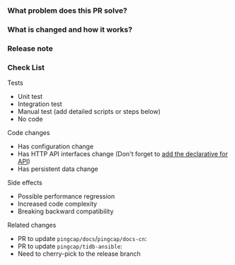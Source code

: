<!--
Thank you for working on PD! Please read PD's [CONTRIBUTING](https://github.com/pingcap/pd/blob/master/CONTRIBUTING.md) document **BEFORE** filing this PR.
PR Title Format:
1. pkg [, pkg2, pkg3]: what's changed
2. *: what's changed
-->

### What problem does this PR solve? <!--add the issue link with summary if it exists-->


### What is changed and how it works?


### Release note <!-- bugfixes or new feature need a release note -->


### Check List <!--REMOVE the items that are not applicable-->

Tests <!-- At least one of them must be included. -->

 - Unit test
 - Integration test
 - Manual test (add detailed scripts or steps below)
 - No code

Code changes

 - Has configuration change
 - Has HTTP API interfaces change (Don't forget to [add the declarative for API](https://github.com/pingcap/pd/blob/master/docs/development.md#updating-api-documentation))
 - Has persistent data change

Side effects

 - Possible performance regression
 - Increased code complexity
 - Breaking backward compatibility

Related changes

- PR to update `pingcap/docs`/`pingcap/docs-cn`:
- PR to update `pingcap/tidb-ansible`:
- Need to cherry-pick to the release branch